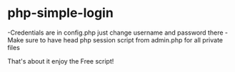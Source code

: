 # php-simple-login 

-Credentials are in config.php just change username and password there
-Make sure to have head php session script from admin.php for all private files

That's about it enjoy the Free script!

